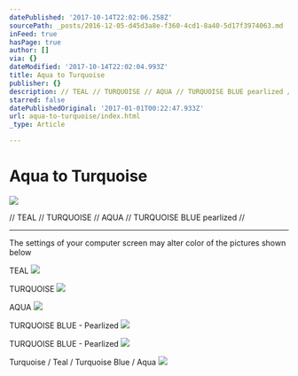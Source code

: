 ```yaml
---
datePublished: '2017-10-14T22:02:06.258Z'
sourcePath: _posts/2016-12-05-d45d3a8e-f360-4cd1-8a40-5d17f3974063.md
inFeed: true
hasPage: true
author: []
via: {}
dateModified: '2017-10-14T22:02:04.993Z'
title: Aqua to Turquoise
publisher: {}
description: // TEAL // TURQUOISE // AQUA // TURQUOISE BLUE pearlized //
starred: false
datePublishedOriginal: '2017-01-01T00:22:47.933Z'
url: aqua-to-turquoise/index.html
_type: Article

---
```

# Aqua to Turquoise
![](https://the-grid-user-content.s3-us-west-2.amazonaws.com/df53e5db-8a0c-471e-97f3-139f51c9b3a6.jpg)

// TEAL // TURQUOISE // AQUA // TURQUOISE BLUE pearlized //

---

The settings of your computer screen may alter color of the pictures shown below

TEAL
![](https://the-grid-user-content.s3-us-west-2.amazonaws.com/e114c89f-cada-4a38-bc9f-685cfd8c9a50.jpg)

TURQUOISE
![](https://the-grid-user-content.s3-us-west-2.amazonaws.com/63799be0-298c-4677-8d3f-d35e2ec60196.jpg)

AQUA
![](https://the-grid-user-content.s3-us-west-2.amazonaws.com/d0d2d270-a1ef-42c6-8849-e21f2db802e4.jpg)

TURQUOISE BLUE - Pearlized
![](https://the-grid-user-content.s3-us-west-2.amazonaws.com/4c9f6844-3972-49ae-8b8d-34e1a87817d4.jpg)

TURQUOISE BLUE - Pearlized
![](https://the-grid-user-content.s3-us-west-2.amazonaws.com/af39f462-3dc8-4326-995d-542c388a0d9a.jpg)

Turquoise / Teal / Turquoise Blue / Aqua
![](https://the-grid-user-content.s3-us-west-2.amazonaws.com/ae2a1106-399b-4784-82cc-67baad45ee8c.jpg)
